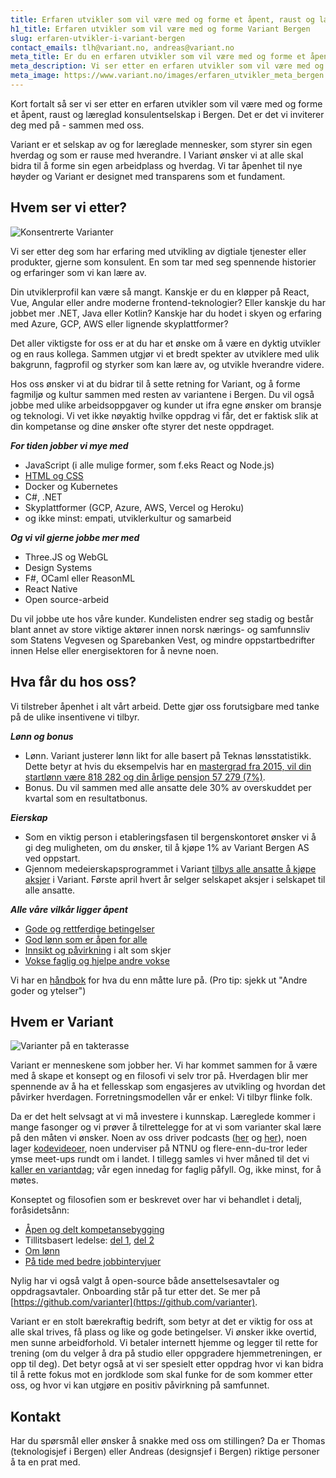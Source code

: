 ```yaml
---
title: Erfaren utvikler som vil være med og forme et åpent, raust og læreglad konsulentselskap i Bergen
h1_title: Erfaren utvikler som vil være med og forme Variant Bergen
slug: erfaren-utvikler-i-variant-bergen
contact_emails: tlh@variant.no, andreas@variant.no
meta_title: Er du en erfaren utvikler som vil være med og forme et åpent, raust og læreglad konsulentselskap i Bergen?
meta_description: Vi ser etter en erfaren utvikler som vil være med og forme et selskap av og for læreglade mennesker, som styrer sin egen hverdag og som er rause med hverandre. Er dette deg? 
meta_image: https://www.variant.no/images/erfaren_utvikler_meta_bergen.jpg
---
```


Kort fortalt så ser vi ser etter en erfaren utvikler som vil være med og forme et åpent, raust og læreglad konsulentselskap i Bergen. Det er det vi inviterer deg med på - sammen med oss. 

Variant er et selskap av og for læreglade mennesker, som styrer sin egen hverdag og som er rause med hverandre. I Variant ønsker vi at alle skal bidra til å forme sin egen arbeidplass og hverdag. Vi tar åpenhet til nye høyder og Variant er designet med transparens som et fundament. 

## Hvem ser vi etter?

<div class="left blob1"><img alt="Konsentrerte Varianter" src="/images/design-konsentrert.png"/></div>

Vi ser etter deg som har erfaring med utvikling av digtiale tjenester eller produkter, gjerne som konsulent. En som tar med seg spennende historier og erfaringer som vi kan lære av.  

Din utviklerprofil kan være så mangt. Kanskje er du en kløpper på React, Vue, Angular eller andre moderne frontend-teknologier? Eller kanskje du har jobbet mer .NET, Java eller Kotlin? Kanskje har du hodet i skyen og erfaring med Azure, GCP, AWS eller lignende skyplattformer? 

Det aller viktigste for oss er at du har et ønske om å være en dyktig utvikler og en raus kollega. Sammen utgjør vi et bredt spekter av utviklere med ulik bakgrunn, fagprofil og styrker som kan lære av, og utvikle hverandre videre.

Hos oss ønsker vi at du bidrar til å sette retning for Variant, og å forme fagmiljø og kultur sammen med resten av variantene i Bergen. Du vil også jobbe med ulike arbeidsoppgaver og kunder ut ifra egne ønsker om bransje og teknologi. Vi vet ikke nøyaktig hvilke oppdrag vi får, det er faktisk slik at din kompetanse og dine ønsker ofte styrer det neste oppdraget. 

**_For tiden jobber vi mye med_** 
- JavaScript (i alle mulige former, som f.eks React og Node.js)
- [HTML og CSS](https://www.kode24.no/kodenytt/identitetskrise-i-frontend-utvikling/70738327)
- Docker og Kubernetes
- C#, .NET
- Skyplattformer (GCP, Azure, AWS, Vercel og Heroku)
- og ikke minst: empati, utviklerkultur og samarbeid

**_Og vi vil gjerne jobbe mer med_** 
- Three.JS og WebGL
- Design Systems
- F#, OCaml eller ReasonML
- React Native
- Open source-arbeid

Du vil jobbe ute hos våre kunder. Kundelisten endrer seg stadig og består blant annet av store viktige aktører innen norsk nærings- og samfunnsliv som Statens Vegvesen og Sparebanken Vest, og mindre oppstartbedrifter innen Helse eller energisektoren for å nevne noen. 

## Hva får du hos oss?
Vi tilstreber åpenhet i alt vårt arbeid. Dette gjør oss forutsigbare med tanke på de ulike insentivene vi tilbyr.  

**_Lønn og bonus_** 
- Lønn. Variant justerer lønn likt for alle basert på Teknas lønsstatistikk. Dette betyr at hvis du eksempelvis har en [mastergrad fra 2015, vil din startlønn være 818 282 og din årlige pensjon 57 279 (7%)](https://www.variant.no/kalkulator?year=2013&degree=masters).
- Bonus. Du vil sammen med alle ansatte dele 30% av overskuddet per kvartal som en resultatbonus.

**_Eierskap_** 
- Som en viktig person i etableringsfasen til bergenskontoret ønsker vi å gi deg muligheten, om du ønsker, til å kjøpe 1% av Variant Bergen AS ved oppstart.
- Gjennom medeierskapsprogrammet i Variant [tilbys alle ansatte å kjøpe aksjer](https://blog.variant.no/invitasjon-til-%C3%A5-kj%C3%B8pe-aksjer-i-variant-as-27a29a307cb2) i Variant. Første april hvert år selger selskapet aksjer i selskapet til alle ansatte.

**_Alle våre vilkår ligger åpent_**
- [Gode og rettferdige betingelser](https://handbook.variant.no/#Selve-livet)
- [God lønn som er åpen for alle](https://www.variant.no/kalkulator)
- [Innsikt og påvirkning](https://blog.variant.no/bli-en-bedre-variant-7e1926bdcfba#e27f) i alt som skjer
- [Vokse faglig og hjelpe andre vokse](https://blog.variant.no/aapen-og-delt-kompetansebygging-c229771eee93)

Vi har en [håndbok](https://handbook.variant.no/) for hva du enn måtte lure på. (Pro tip: sjekk ut "Andre goder og ytelser")
 

## Hvem er Variant

![Varianter på en takterasse](/images/design-takterasse.png)

Variant er menneskene som jobber her. Vi har kommet sammen for å være med å skape et konsept og en filosofi vi selv tror på. Hverdagen blir mer spennende av å ha et fellesskap som engasjeres av utvikling og hvordan det påvirker hverdagen. Forretningsmodellen vår er enkel: Vi tilbyr flinke folk. 

Da er det helt selvsagt at vi må investere i kunnskap. Læreglede kommer i mange fasonger og vi prøver å tilrettelegge for at vi som varianter skal lære på den måten vi ønsker. Noen av oss driver podcasts ([her](http://bartjs.io/tag/podcast-episode/) og [her](https://kortslutning.fun/)), noen lager [kodevideoer](https://youtube.com/kodesnutt), noen underviser på NTNU og flere-enn-du-tror leder ymse meet-ups rundt om i landet. I tillegg samles vi hver måned til det vi [kaller en variantdag](https://blog.variant.no/tagged/variantdag); vår egen innedag for faglig påfyll. Og, ikke minst, for å møtes.

Konseptet og filosofien som er beskrevet over har vi behandlet i detalj, foråsidetsånn:
- [Åpen og delt kompetansebygging](https://blog.variant.no/aapen-og-delt-kompetansebygging-c229771eee93)
- Tillitsbasert ledelse: [del 1](https://blog.variant.no/tillitsbasert-ledelse-del-1-hva-og-hvorfor-86f6aa485cf9), [del 2](https://blog.variant.no/tillitsbasert-ledelse-del-2-sette-retning-449452fcc6a6)
- [Om lønn](https://blog.variant.no/bonusutbetaling-og-l%C3%B8nnsjusteringer-c6d340f0a6d)
- [På tide med bedre jobbintervjuer](https://blog.variant.no/paa-tide-med-bedre-jobbintervjuer-e59f6789a134)

Nylig har vi også valgt å open-source både ansettelsesavtaler og oppdragsavtaler. Onboarding står på tur etter det. Se mer på [https://github.com/varianter](https://github.com/varianter).

Variant er en stolt bærekraftig bedrift, som betyr at det er viktig for oss at alle skal trives, få plass og like og gode betingelser. Vi ønsker ikke overtid, men sunne arbeidforhold. Vi betaler internett hjemme og legger til rette for trening (om du velger å dra på studio eller oppgradere hjemmetreningen, er opp til deg). Det betyr også at vi ser spesielt etter oppdrag hvor vi kan bidra til å rette fokus mot en jordklode som skal funke for de som kommer etter oss, og hvor vi kan utgjøre en positiv påvirkning på samfunnet. 


## Kontakt
Har du spørsmål eller ønsker å snakke med oss om stillingen? Da er Thomas (teknologisjef i Bergen) eller Andreas (designsjef i Bergen) riktige personer å ta en prat med. 
